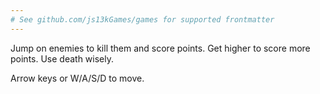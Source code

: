 ```yaml
---
# See github.com/js13kGames/games for supported frontmatter
---
```

Jump on enemies to kill them and score points.
Get higher to score more points.
Use death wisely.

Arrow keys or W/A/S/D to move.